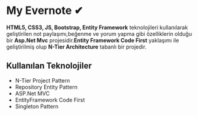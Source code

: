 # My Evernote ✔

**HTML5, CSS3, JS, Bootstrap, Entity Framework** teknolojileri kullanılarak geliştirilen not paylaşımı,beğenme ve yorum yapma gibi özelliklerin olduğu bir **Asp.Net Mvc** projesidir.**Entity Framework Code First** yaklaşımı ile geliştirilmiş olup **N-Tier Architecture** tabanlı bir projedir.

## Kullanılan Teknolojiler

- N-Tier Project Pattern
- Repository Entity Pattern
- ASP.Net MVC
- EntityFramework Code First
- Singleton Pattern

